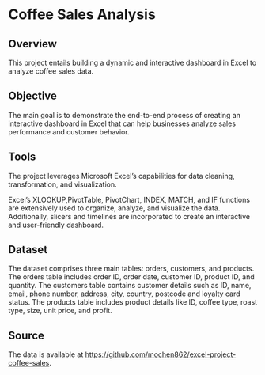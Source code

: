 # Coffee Sales Analysis

## Overview
This project entails building a dynamic and interactive dashboard in Excel to analyze coffee sales data. 

## Objective
The main goal is to demonstrate the end-to-end process of creating an interactive dashboard in Excel that can help businesses analyze sales performance and customer behavior.

## Tools
The project leverages Microsoft Excel’s capabilities for data cleaning, transformation, and visualization. 

Excel’s XLOOKUP,PivotTable, PivotChart, INDEX, MATCH, and IF functions are extensively used to organize, analyze, and visualize the data. Additionally, slicers and timelines are incorporated to create an interactive and user-friendly dashboard.

## Dataset
The dataset comprises three main tables: orders, customers, and products. The orders table includes order ID, order date, customer ID, product ID, and quantity. The customers table contains customer details such as ID, name, email, phone number, address, city, country, postcode and loyalty card status. The products table includes product details like ID, coffee type, roast type, size, unit price, and profit.

## Source
The data is available at https://github.com/mochen862/excel-project-coffee-sales.
